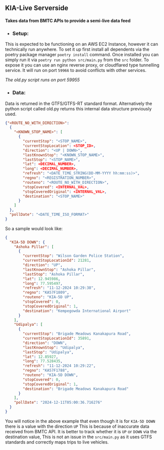 ## KIA-Live Serverside
#### Takes data from BMTC APIs to provide a semi-live data feed

- ### Setup:
This is expected to be functioning on an AWS EC2 Instance, however it can technically run anywhere. To set it up first install all dependents
via the poetry package manager `poetry install` command. Once installed you can simply run it via 
`poetry run python src/main.py` from the `src` folder. To expose it you can use an nginx reverse proxy, or cloudflared type tunnelling service. It will run on port `59966` to avoid conflicts with other services.

*The old.py script runs on port 59955*
- ### Data:
Data is returned in the GTFS/GTFS-RT standard format.
Alternatively the python script called old.py returns this internal data structure previously used.
```json
{"<ROUTE_NO_WITH_DIRECTION>": 
  {
    "<KNOWN_STOP_NAME>": [
      {
        "currentStop": "<STOP_NAME>",
        "currentStopLocation": <STOP_ID>,
        "direction": "<UP | DOWN>",
        "lastKnownStop": "<KNOWN_STOP_NAME>",
        "lastStop": "<STOP_NAME>",
        "lat": <DECIMAL_NUMBER>,
        "long": <DECIMAL_NUMBER>,
        "refresh": "<DATE_TIME_STRING(DD-MM-YYYY hh:mm:ss)>",
        "regno": "<REGISTRATION_NUMBER>",
        "routeno": "<ROUTE_NO_WITH_DIRECTION>",
        "stopCovered": <INTERNAL_VAL>,
        "stopCoveredOriginal": <INTERNAL_VAL>,
        "destination": "<STOP_NAME>"
      }
    ]
  },
  "pollDate": "<DATE_TIME_ISO_FORMAT>"
}
```

So a sample would look like:
```json
{
  "KIA-5D DOWN": {
    "Ashoka Pillar": [
      {
        "currentStop": "Wilson Garden Police Station",
        "currentStopLocationId": 21281,
        "direction": "UP",
        "lastKnownStop": "Ashoka Pillar",
        "lastStop": "Ashoka Pillar",
        "lat": 12.945986,
        "long": 77.595497,
        "refresh": "11-12-2024 10:29:38",
        "regno": "KA57F1809",
        "routeno": "KIA-5D UP",
        "stopCovered": 0,
        "stopCoveredOriginal": 1,
        "destination": "Kempegowda International Airport"
      }
    ],
    "Udipalya": [
      {
        "currentStop": "Brigade Meadows Kanakapura Road",
        "currentStopLocationId": 35891,
        "direction": "DOWN",
        "lastKnownStop": "Udipalya",
        "lastStop": "Udipalya",
        "lat": 12.85927,
        "long": 77.528435,
        "refresh": "11-12-2024 10:29:22",
        "regno": "KA57F1788",
        "routeno": "KIA-5D DOWN",
        "stopCovered": 0,
        "stopCoveredOriginal": 1,
        "destination": "Brigade Meadows Kanakapura Road"
      }
    ],
    "pollDate": "2024-12-11T05:00:36.716276"
  }
}
```
You will notice in the above example that even though it is for `KIA-5D DOWN` there is a value with the direction `UP`
This is because of inaccurate data received from BMTC API. It is better to track whether it is `UP` or `DOWN` via the 
destination value, This is not an issue in the `src/main.py` as it uses GTFS standards and correctly maps trips to live vehicles.